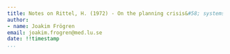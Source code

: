 ```yaml
---
title: Notes on Rittel, H. (1972) - On the planning crisis&#58; systems analysis of the'first and second generations'
author:
- name: Joakim Frögren
email: joakim.frogren@med.lu.se
date: !!timestamp
...
```


